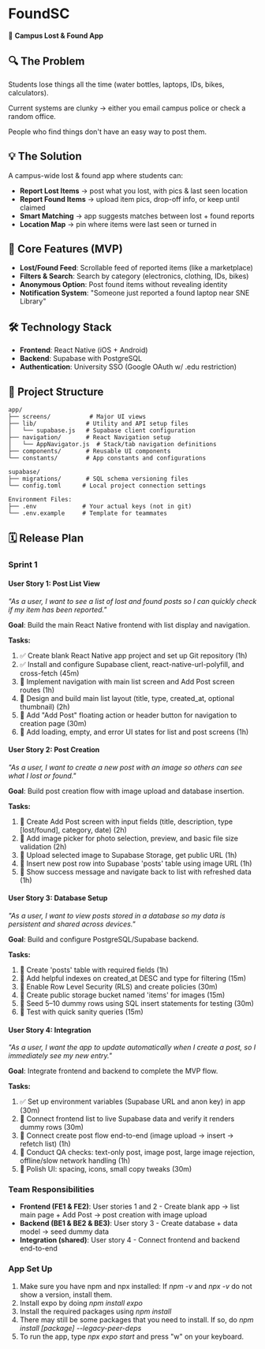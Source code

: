 # FoundSC
🎒 **Campus Lost & Found App**

## 🔍 The Problem

Students lose things all the time (water bottles, laptops, IDs, bikes, calculators).

Current systems are clunky → either you email campus police or check a random office.

People who find things don't have an easy way to post them.

## 💡 The Solution

A campus-wide lost & found app where students can:

- **Report Lost Items** → post what you lost, with pics & last seen location
- **Report Found Items** → upload item pics, drop-off info, or keep until claimed
- **Smart Matching** → app suggests matches between lost + found reports
- **Location Map** → pin where items were last seen or turned in

## 🚀 Core Features (MVP)

- **Lost/Found Feed**: Scrollable feed of reported items (like a marketplace)
- **Filters & Search**: Search by category (electronics, clothing, IDs, bikes)
- **Anonymous Option**: Post found items without revealing identity
- **Notification System**: "Someone just reported a found laptop near SNE Library"

## 🛠️ Technology Stack

- **Frontend**: React Native (iOS + Android)
- **Backend**: Supabase with PostgreSQL
- **Authentication**: University SSO (Google OAuth w/ .edu restriction)

## 📁 Project Structure

```
app/
├── screens/           # Major UI views
├── lib/              # Utility and API setup files
│   └── supabase.js   # Supabase client configuration
├── navigation/       # React Navigation setup
│   └── AppNavigator.js  # Stack/tab navigation definitions
├── components/       # Reusable UI components
└── constants/        # App constants and configurations

supabase/
├── migrations/       # SQL schema versioning files
└── config.toml      # Local project connection settings

Environment Files:
├── .env             # Your actual keys (not in git)
└── .env.example     # Template for teammates
```

## 🗓️ Release Plan

### Sprint 1

#### User Story 1: Post List View
*"As a user, I want to see a list of lost and found posts so I can quickly check if my item has been reported."*

**Goal**: Build the main React Native frontend with list display and navigation.

**Tasks:**
1. ✅ Create blank React Native app project and set up Git repository (1h)
2. ✅ Install and configure Supabase client, react-native-url-polyfill, and cross-fetch (45m)
3. 🔄 Implement navigation with main list screen and Add Post screen routes (1h)
4. 🔄 Design and build main list layout (title, type, created_at, optional thumbnail) (2h)
5. 🔄 Add "Add Post" floating action or header button for navigation to creation page (30m)
6. 🔄 Add loading, empty, and error UI states for list and post screens (1h)

#### User Story 2: Post Creation
*"As a user, I want to create a new post with an image so others can see what I lost or found."*

**Goal**: Build post creation flow with image upload and database insertion.

**Tasks:**
1. 🔄 Create Add Post screen with input fields (title, description, type [lost/found], category, date) (2h)
2. 🔄 Add image picker for photo selection, preview, and basic file size validation (2h)
3. 🔄 Upload selected image to Supabase Storage, get public URL (1h)
4. 🔄 Insert new post row into Supabase 'posts' table using image URL (1h)
5. 🔄 Show success message and navigate back to list with refreshed data (1h)

#### User Story 3: Database Setup
*"As a user, I want to view posts stored in a database so my data is persistent and shared across devices."*

**Goal**: Build and configure PostgreSQL/Supabase backend.

**Tasks:**
1. 🔄 Create 'posts' table with required fields (1h)
2. 🔄 Add helpful indexes on created_at DESC and type for filtering (15m)
3. 🔄 Enable Row Level Security (RLS) and create policies (30m)
4. 🔄 Create public storage bucket named 'items' for images (15m)
5. 🔄 Seed 5–10 dummy rows using SQL insert statements for testing (30m)
6. 🔄 Test with quick sanity queries (15m)

#### User Story 4: Integration
*"As a user, I want the app to update automatically when I create a post, so I immediately see my new entry."*

**Goal**: Integrate frontend and backend to complete the MVP flow.

**Tasks:**
1. ✅ Set up environment variables (Supabase URL and anon key) in app (30m)
2. 🔄 Connect frontend list to live Supabase data and verify it renders dummy rows (30m)
3. 🔄 Connect create post flow end-to-end (image upload → insert → refetch list) (1h)
4. 🔄 Conduct QA checks: text-only post, image post, large image rejection, offline/slow network handling (1h)
5. 🔄 Polish UI: spacing, icons, small copy tweaks (30m)

### Team Responsibilities
- **Frontend (FE1 & FE2)**: User stories 1 and 2 - Create blank app → list main page + Add Post → post creation with image upload
- **Backend (BE1 & BE2 & BE3)**: User story 3 - Create database + data model → seed dummy data
- **Integration (shared)**: User story 4 - Connect frontend and backend end-to-end


### App Set Up
1. Make sure you have npm and npx installed: If *npm -v* and *npx -v* do not show a version, install them.
2. Install expo by doing *npm install expo*
3. Install the required packages using *npm install*
4. There may still be some packages that you need to install. If so, do *npm install [package] --legacy-peer-deps*
5. To run the app, type *npx expo start* and press "w" on your keyboard.
